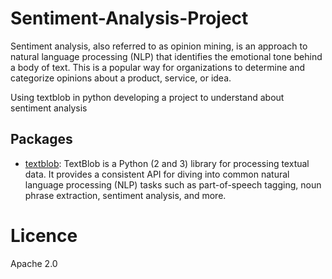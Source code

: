 # Sentiment-Analysis-Project

Sentiment analysis, also referred to as opinion mining, is an approach to natural language processing (NLP) that identifies the emotional tone behind a body of text. This is a popular way for organizations to determine and categorize opinions about a product, service, or idea.

Using textblob in python developing a project to understand about sentiment analysis 

## Packages 

- [textblob](https://pypi.org/project/textblob/): TextBlob is a Python (2 and 3) library for processing textual data. It provides a consistent API for diving into common natural language processing (NLP) tasks such as part-of-speech tagging, noun phrase extraction, sentiment analysis, and more.


# Licence 

 Apache 2.0
